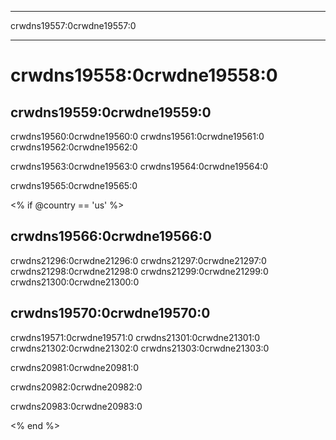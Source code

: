 * * *

crwdns19557:0crwdne19557:0

* * *

# crwdns19558:0crwdne19558:0

## crwdns19559:0crwdne19559:0

crwdns19560:0crwdne19560:0 crwdns19561:0crwdne19561:0 crwdns19562:0crwdne19562:0

crwdns19563:0crwdne19563:0 crwdns19564:0crwdne19564:0

crwdns19565:0crwdne19565:0

<% if @country == 'us' %>

## crwdns19566:0crwdne19566:0

crwdns21296:0crwdne21296:0 crwdns21297:0crwdne21297:0 crwdns21298:0crwdne21298:0 crwdns21299:0crwdne21299:0 crwdns21300:0crwdne21300:0

## crwdns19570:0crwdne19570:0

crwdns19571:0crwdne19571:0 crwdns21301:0crwdne21301:0 crwdns21302:0crwdne21302:0 crwdns21303:0crwdne21303:0

crwdns20981:0crwdne20981:0

crwdns20982:0crwdne20982:0

crwdns20983:0crwdne20983:0

<% end %>